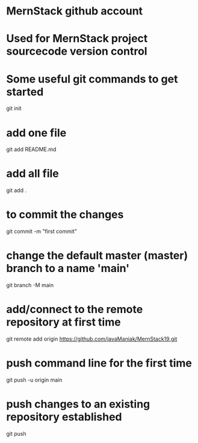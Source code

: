 # MernStack github account
# Used for MernStack project sourcecode version control

# Some useful git commands to get started
git init

# add one file
git add README.md

# add all file
git add .

# to commit the changes
git commit -m "first commit"

# change the default master (master) branch to a name 'main'
git branch -M main

# add/connect to the remote repository at first time
git remote add origin https://github.com/javaManiak/MernStack19.git

# push command line for the first time
git push -u origin main

# push changes to an existing repository established
git push